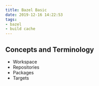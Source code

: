 ```yaml
---
title: Bazel Basic
date: 2019-12-16 14:22:53
tags:
- bazel
- build cache
---
```


## Concepts and Terminology

- Workspace
- Repositories
- Packages
- Targets
<!--stackedit_data:
eyJoaXN0b3J5IjpbMTQyMDc0MDU5NywtMjI3NzM5MjUwXX0=
-->